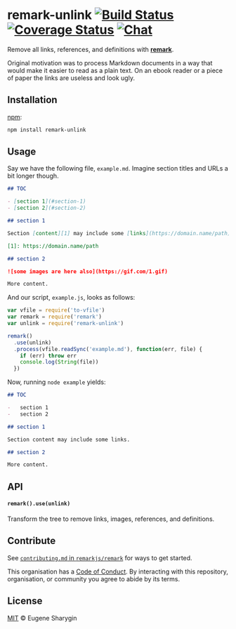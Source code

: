 # remark-unlink [![Build Status][build-badge]][build-status] [![Coverage Status][coverage-badge]][coverage-status] [![Chat][chat-badge]][chat]

Remove all links, references, and definitions with [**remark**][remark].

Original motivation was to process Markdown documents in a way that would make
it easier to read as a plain text.
On an ebook reader or a piece of paper the links are useless and look ugly.

## Installation

[npm][]:

```sh
npm install remark-unlink
```

## Usage

Say we have the following file, `example.md`.
Imagine section titles and URLs a bit longer though.

```markdown
## TOC

- [section 1](#section-1)
- [section 2](#section-2)

## section 1

Section [content][1] may include some [links](https://domain.name/path).

[1]: https://domain.name/path

## section 2

![some images are here also](https://gif.com/1.gif)

More content.
```

And our script, `example.js`, looks as follows:

```js
var vfile = require('to-vfile')
var remark = require('remark')
var unlink = require('remark-unlink')

remark()
  .use(unlink)
  .process(vfile.readSync('example.md'), function(err, file) {
    if (err) throw err
    console.log(String(file))
  })
```

Now, running `node example` yields:

```markdown
## TOC

-   section 1
-   section 2

## section 1

Section content may include some links.

## section 2

More content.
```

## API

#### `remark().use(unlink)`

Transform the tree to remove links, images, references, and definitions.

## Contribute

See [`contributing.md` in `remarkjs/remark`][contributing] for ways to get
started.

This organisation has a [Code of Conduct][coc].  By interacting with this
repository, organisation, or community you agree to abide by its terms.

## License

[MIT][license] © Eugene Sharygin

[build-badge]: https://img.shields.io/travis/remarkjs/remark-unlink.svg

[build-status]: https://travis-ci.org/remarkjs/remark-unlink

[coverage-badge]: https://img.shields.io/codecov/c/github/remarkjs/remark-unlink.svg

[coverage-status]: https://codecov.io/github/remarkjs/remark-unlink

[chat-badge]: https://img.shields.io/gitter/room/remarkjs/Lobby.svg

[chat]: https://gitter.im/remarkjs/Lobby

[license]: license

[npm]: https://docs.npmjs.com/cli/install

[contributing]: https://github.com/remarkjs/remark/blob/master/contributing.md

[coc]: https://github.com/remarkjs/remark/blob/master/code-of-conduct.md

[remark]: https://github.com/remarkjs/remark
